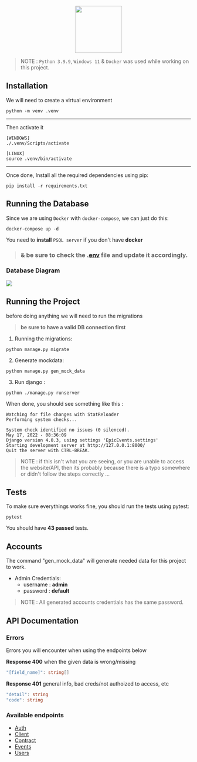 <p align="center">
    <img height="128" src="https://user.oc-static.com/upload/2020/09/22/16007804386673_P10.png">
</p>

> NOTE : `Python 3.9.9`, `Windows 11` & `Docker` was used while working on this project.

## Installation

We will need to create a virtual environment

```
python -m venv .venv
```

---

Then activate it

```
[WINDOWS]
./.venv/Scripts/activate

[LINUX]
source .venv/bin/activate
```

---

Once done, Install all the required dependencies using pip:

```
pip install -r requirements.txt
```

## Running the Database

Since we are using `Docker` with `docker-compose`, we can just do this:

```
docker-compose up -d
```

You need to **install** ``PSQL server`` if you don't have **docker** 

> ### & be sure to check the .[env](./.env.example) file and update it accordingly.

### Database Diagram

![](.github%5CERD%20Diagram.png)

## Running the Project

before doing anything we will need to run the migrations 

> **be sure to have a valid DB connection first**

1. Running the migrations:

```
python manage.py migrate
```

2. Generate mockdata:
```
python manage.py gen_mock_data
```

3. Run django :

```
python ./manage.py runserver
```

When done, you should see something like this :

```
Watching for file changes with StatReloader
Performing system checks...

System check identified no issues (0 silenced).
May 17, 2022 - 08:36:09
Django version 4.0.3, using settings 'EpicEvents.settings'
Starting development server at http://127.0.0.1:8000/
Quit the server with CTRL-BREAK.
```

> NOTE : if this isn't what you are seeing, or you are unable to access the website/API, then its probably because there is a typo somewhere or didn't follow the steps correctly ...

## Tests

To make sure everythings works fine, you should run the tests using pytest:

```
pytest
```

You should have **43 passed** tests.

## Accounts

The command "gen_mock_data" will generate needed data for this project to work.

- Admin Credentials:
  - username : **admin**
  - password : **default**

> NOTE : All generated accounts credentials has the same password.

## API Documentation

### Errors

Errors you will encounter when using the endpoints below

**Response 400** when the given data is wrong/missing
```cs
"[field_name]": string[]
```

**Response 401** general info, bad creds/not authoized to access, etc
```cs
"detail": string
"code": string
```

### Available endpoints

- [Auth](./docs/Auth.md)
- [Client](./docs/Client.md)
- [Contract](./docs/Contracts.md)
- [Events](./docs/Events.md)
- [Users](./docs/Users.md)